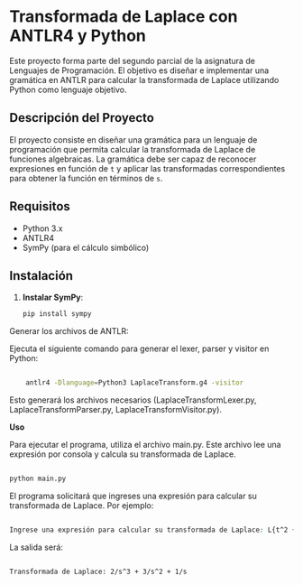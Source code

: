 # Transformada de Laplace con ANTLR4 y Python

Este proyecto forma parte del segundo parcial de la asignatura de Lenguajes de Programación. El objetivo es diseñar e implementar una gramática en ANTLR para calcular la transformada de Laplace utilizando Python como lenguaje objetivo.

## Descripción del Proyecto

El proyecto consiste en diseñar una gramática para un lenguaje de programación que permita calcular la transformada de Laplace de funciones algebraicas. La gramática debe ser capaz de reconocer expresiones en función de `t` y aplicar las transformadas correspondientes para obtener la función en términos de `s`.

## Requisitos

- Python 3.x
- ANTLR4
- SymPy (para el cálculo simbólico)

## Instalación

1. **Instalar SymPy**:

   ```bash
   pip install sympy

Generar los archivos de ANTLR:

Ejecuta el siguiente comando para generar el lexer, parser y visitor en Python:

```bash

    antlr4 -Dlanguage=Python3 LaplaceTransform.g4 -visitor

```

Esto generará los archivos necesarios (LaplaceTransformLexer.py, LaplaceTransformParser.py, LaplaceTransformVisitor.py).

**Uso**

Para ejecutar el programa, utiliza el archivo main.py. Este archivo lee una expresión por consola y calcula su transformada de Laplace.

```bash

python main.py
```
El programa solicitará que ingreses una expresión para calcular su transformada de Laplace. Por ejemplo:

```css

Ingrese una expresión para calcular su transformada de Laplace: L{t^2 + 3*t + 1}
```
La salida será:

```bash

Transformada de Laplace: 2/s^3 + 3/s^2 + 1/s
```
